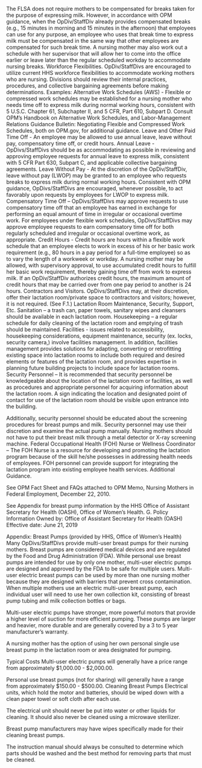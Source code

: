 
The FLSA does not require mothers to be compensated for breaks taken for the purpose of expressing milk.  However, in accordance with OPM guidance, when the OpDiv/StaffDiv already provides compensated breaks (e.g., 15 minutes in morning and 15 minutes in the afternoon) that employees can use for any purpose, an employee who uses that break time to express milk must be compensated in the same way that other employees are compensated for such break time.  A nursing mother may also work out a schedule with her supervisor that will allow her to come into the office earlier or leave later than the regular scheduled workday to accommodate nursing breaks. 
Workforce Flexibilities.  OpDiv/StaffDivs are encouraged to utilize current HHS workforce flexibilities to accommodate working mothers who are nursing.  Divisions should review their internal practices, procedures, and collective bargaining agreements before making determinations.  Examples:
Alternative Work Schedules (AWS) - Flexible or compressed work schedules may be established for a nursing mother who needs time off to express milk during normal working hours, consistent with 5 U.S.C. Chapter 61, Subchapter II, and 5 CFR, Part 610, Subpart D.  Consult OPM’s Handbook on Alternative Work Schedules, and Labor-Management Relations Guidance Bulletin: Negotiating Flexible and Compressed Work Schedules, both on OPM.gov, for additional guidance.
Leave and Other Paid Time Off - An employee may be allowed to use annual leave, leave without pay, compensatory time off, or credit hours.
Annual Leave - OpDivs/StaffDivs should be as accommodating as possible in reviewing and approving employee requests for annual leave to express milk, consistent with 5 CFR Part 630, Subpart C, and applicable collective bargaining agreements.
Leave Without Pay - At the discretion of the OpDiv/StaffDiv, leave without pay (LWOP) may be granted to an employee who requests breaks to express milk during normal working hours. Consistent with OPM guidance, OpDivs/StaffDivs are encouraged, whenever possible, to act favorably upon requests by employees for LWOP to express milk.
Compensatory Time Off – OpDivs/StaffDivs may approve requests to use compensatory time off that an employee has earned in exchange for performing an equal amount of time in irregular or occasional overtime work. For employees under flexible work schedules, OpDivs/StaffDivs may approve employee requests to earn compensatory time off for both regularly scheduled and irregular or occasional overtime work, as appropriate.
Credit Hours - Credit hours are hours within a flexible work schedule that an employee elects to work in excess of his or her basic work requirement (e.g., 80 hours in a pay period for a full-time employee) so as to vary the length of a workweek or workday. A nursing mother may be allowed, with supervisory approval, to use accumulated credit hours to fulfill her basic work requirement, thereby gaining time off from work to express milk. If an OpDiv/StaffDiv authorizes credit hours, the maximum amount of credit hours that may be carried over from one pay period to another is 24 hours.
Contractors and Visitors.  OpDivs/StaffDivs may, at their discretion, offer their lactation room/private space to contractors and visitors; however, it is not required.  (See F.1.)
Lactation Room Maintenance, Security, Support, Etc.
Sanitation – a trash can, paper towels, sanitary wipes and cleansers should be available in each lactation room.
Housekeeping – a regular schedule for daily cleaning of the lactation room and emptying of trash should be maintained.
Facilities - issues related to accessibility, housekeeping considerations, equipment maintenance, security (ex. locks, security camera,) involve facilities management.  In addition, facilities management provides solutions for adapting, converting or retrofitting existing space into lactation rooms to include both required and desired elements or features of the lactation room, and provides expertise in planning future building projects to include space for lactation rooms.
Security Personnel – It is recommended that security personnel be knowledgeable about the location of the lactation room or facilities, as well as procedures and appropriate personnel for acquiring information about the lactation room.  A sign indicating the location and designated point of contact for use of the lactation room should be visible upon entrance into the building.

Additionally, security personnel should be educated about the screening procedures for breast pumps and milk.  Security personnel may use their discretion and examine the actual pump manually.  Nursing mothers should not have to put their breast milk through a metal detector or X-ray screening machine.
Federal Occupational Health (FOH) Nurse or Wellness Coordinator – The FOH Nurse is a resource for developing and promoting the lactation program because of the skill he/she possesses in addressing health needs of employees.  FOH personnel can provide support for integrating the lactation program into existing employee health services.
Additional Guidance.

See OPM Fact Sheet and FAQs attached to OPM Memo, Nursing Mothers in Federal Employment, December 22, 2010.

See Appendix for breast pump information by the HHS Office of Assistant Secretary for Health (OASH), Office of Women’s Health.
G. Policy Information
Owned by: Office of Assistant Secretary for Health (OASH)
Effective date: June 21, 2019

Appendix:  Breast Pumps (provided by HHS, Office of Women’s Health)
Many OpDivs/StaffDivs provide multi-user breast pumps for their nursing mothers.  Breast pumps are considered medical devices and are regulated by the Food and Drug Administration (FDA).  While personal use breast pumps are intended for use by only one mother, multi-user electric pumps are designed and approved by the FDA to be safe for multiple users.  Multi-user electric breast pumps can be used by more than one nursing mother because they are designed with barriers that prevent cross contamination.  When multiple mothers use an electric multi-user breast pump, each individual user will need to use her own collection kit, consisting of breast pump tubing and milk collection bottles or bags.

Multi-user electric pumps have stronger, more powerful motors that provide a higher level of suction for more efficient pumping.  These pumps are larger and heavier, more durable and are generally covered by a 3 to 5 year manufacturer’s warranty.

A nursing mother has the option of using her own personal single use breast pump in the lactation room or area designated for pumping.

Typical Costs
Multi-user electric pumps will generally have a price range from approximately $1,000.00 - $2,000.00.

Personal use breast pumps (not for sharing) will generally have a range from approximately $150.00 - $500.00.
Cleaning Breast Pumps
Electrical units, which hold the motor and batteries, should be wiped down with a clean paper towel or soft cloth after each use.

The electrical unit should never be put into water or other liquids for cleaning.  It should also never be cleaned using a microwave sterilizer.

Breast pump manufacturers may have wipes specifically made for their cleaning breast pumps.

The instruction manual should always be consulted to determine which parts should be washed and the best method for removing parts that must be cleaned.